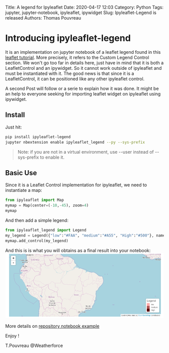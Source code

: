 Title: A legend for Ipyleaflet 
Date: 2020-04-17 12:03
Category: Python
Tags: jupyter, jupyter-notebook, ipyleaflet, ipywidget
Slug: Ipyleaflet-Legend is released
Authors: Thomas Pouvreau


# Introducing ipyleaflet-legend

It is an implementation on jupyter notebook of a leaflet legend found in this [leaflet tutorial](https://leafletjs.com/examples/choropleth/). More precisely, it refers to the Custom Legend Control section. We won't go too far in details here, just have in mind that it is both a LeafletControl and an ipywidget. So it cannot work outside of ipyleaflet and must be instantiated with it. The good news is that since it is a LeafletControl, it can be positioned like any other ipyleaflet control. 

A second Post will follow or a serie to explain how it was done. It might be an help to everyone seeking for importing leaflet widget on ipyleaflet using ipywidget. 

## Install 

Just hit:

```bash
pip install ipyleaflet-legend
jupyter nbextension enable ipyleaflet_legend --py --sys-prefix
```
>Note: if you are not in a virtual environment, use --user instead of --sys-prefix to enable it.

## Basic Use

Since it is a Leaflet Control implementation for ipyleaflet, we need to instantiate a map: 

```python
from ipyleaflet import Map
mymap = Map(center=(-10,-45), zoom=4)
mymap
```
And then add a simple legend:

```python
from ipyleaflet_legend import Legend
my_legend = Legend({"low":"#FAA", "medium":"#A55", "High":"#500"}, name="Legend")
mymap.add_control(my_legend)
```

And this is is what you will obtains as a final result into your notebook: 
![image](/images/map_legend.png)


More details on [repository notebook example](https://github.com/weatherforce/ipyleaflet-legend/blob/master/example/test_legend.ipynb)

Enjoy !

T.Pouvreau @Weatherforce 
